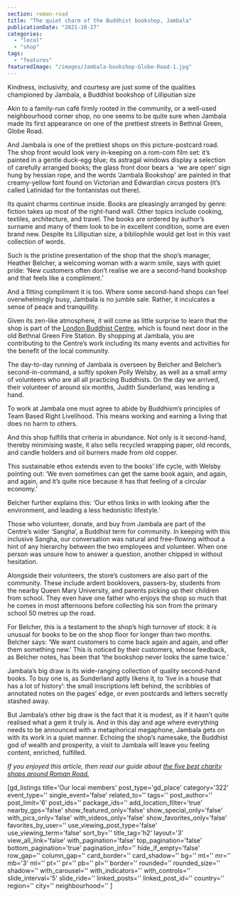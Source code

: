 ```yaml
---
section: roman-road
title: "The quiet charm of the Buddhist bookshop, Jambala"
publicationDate: "2021-10-27"
categories: 
  - "local"
  - "shop"
tags: 
  - "features"
featuredImage: "/images/Jambala-bookshop-Globe-Road-1.jpg"
---
```


Kindness, inclusivity, and courtesy are just some of the qualities championed by Jambala, a Buddhist bookshop of Lilliputian size

Akin to a family-run café firmly rooted in the community, or a well-used neighbourhood corner shop, no one seems to be quite sure when Jambala made its first appearance on one of the prettiest streets in Bethnal Green, Globe Road.

And Jambala is one of the prettiest shops on this picture-postcard road. The shop front would look very in-keeping on a rom-com film set: it’s painted in a gentle duck-egg blue; its astragal windows display a selection of carefully arranged books; the glass front door bears a  ‘we are open’ sign hung by hessian rope, and the words ‘Jambala Bookshop’ are painted in that creamy-yellow font found on Victorian and Edwardian circus posters (it’s called Latinidad for the fontanistas out there).

Its quaint charms continue inside. Books are pleasingly arranged by genre: fiction takes up most of the right-hand wall. Other topics include cooking, textiles, architecture, and travel. The books are ordered by author’s surname and many of them look to be in excellent condition, some are even brand new. Despite its Lilliputian size, a bibliophile would get lost in this vast collection of words.

Such is the pristine presentation of the shop that the shop’s manager, Heather Belcher, a welcoming woman with a warm smile, says with quiet pride: ‘New customers often don’t realise we are a second-hand bookshop and that feels like a compliment.’

And a fitting compliment it is too. Where some second-hand shops can feel overwhelmingly busy, Jambala is no jumble sale. Rather, it inculcates a sense of peace and tranquillity.

Given its zen-like atmosphere, it will come as little surprise to learn that the shop is part of the [London Buddhist Centre](https://londonbuddhistcentre.com/), which is found next door in the old Bethnal Green Fire Station. By shopping at Jambala, you are contributing to the Centre’s work including its many events and activities for the benefit of the local community.

The day-to-day running of Jambala is overseen by Belcher and Belcher’s second-in-command, a softly spoken Polly Welsby, as well as a small army of volunteers who are all all practicing Buddhists. On the day we arrived, their volunteer of around six months, Judith Sunderland, was lending a hand.

To work at Jambala one must agree to abide by Buddhism’s principles of Team Based Right Livelihood. This means working and earning a living that does no harm to others.

And this shop fulfills that criteria in abundance. Not only is it second-hand, thereby minimising waste, it also sells recycled wrapping paper, old records, and candle holders and oil burners made from old copper. 

This sustainable ethos extends even to the books’ life cycle, with Welsby pointing out: ‘We even sometimes can get the same book again, and again, and again, and it’s quite nice because it has that feeling of a circular economy.’

Belcher further explains this: ‘Our ethos links in with looking after the environment, and leading a less hedonistic lifestyle.’

Those who volunteer, donate, and buy from Jambala are part of the Centre’s wider ‘Sangha’, a Buddhist term for community. In keeping with this inclusive Sangha, our conversation was natural and free-flowing without a hint of any hierarchy between the two employees and volunteer. When one person was unsure how to answer a question, another chipped in without hesitation.

Alongside their volunteers, the store’s customers are also part of the community. These include ardent booklovers, passers-by, students from the nearby Queen Mary University, and parents picking up their children from school. They even have one father who enjoys the shop so much that he comes in most afternoons before collecting his son from the primary school 50 metres up the road.

For Belcher, this is a testament to the shop’s high turnover of stock: it is unusual for books to be on the shop floor for longer than two months. Belcher says: ‘We want customers to come back again and again, and offer them something new.’ This is noticed by their customers, whose feedback, as Belcher notes, has been that ‘the bookshop never looks the same twice.’

Jambala’s big draw is its wide-ranging collection of quality second-hand books. To buy one is, as Sunderland aptly likens it, to ‘live in a house that has a lot of history’: the small inscriptions left behind, the scribbles of annotated notes on the pages’ edge, or even postcards and letters secretly stashed away.   

But Jambala’s other big draw is the fact that it is modest, as if it hasn’t quite realised what a gem it truly is. And in this day and age where everything needs to be announced with a metaphorical megaphone, Jambala gets on with its work in a quiet manner. Echoing the shop’s namesake, the Buddhist god of wealth and prosperity, a visit to Jambala will leave you feeling content, enriched, fulfilled.

_If you enjoyed this article, then read our guide about [the five best charity shops around Roman Road.](https://romanroadlondon.com/best-charity-shops/)_

\[gd\_listings title='Our local members' post\_type='gd\_place' category='322' event\_type='' single\_event='false' related\_to='' tags='' post\_author='' post\_limit='6' post\_ids='' package\_ids='' add\_location\_filter='true' nearby\_gps='false' show\_featured\_only='false' show\_special\_only='false' with\_pics\_only='false' with\_videos\_only='false' show\_favorites\_only='false' favorites\_by\_user='' use\_viewing\_post\_type='false' use\_viewing\_term='false' sort\_by='' title\_tag='h2' layout='3' view\_all\_link='false' with\_pagination='false' top\_pagination='false' bottom\_pagination='true' pagination\_info='' hide\_if\_empty='false' row\_gap='' column\_gap='' card\_border='' card\_shadow='' bg='' mt='' mr='' mb='3' ml='' pt='' pr='' pb='' pl='' border='' rounded='' rounded\_size='' shadow='' with\_carousel='' with\_indicators='' with\_controls='' slide\_interval='5' slide\_ride='' linked\_posts='' linked\_post\_id='' country='' region='' city='' neighbourhood='' \]
